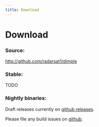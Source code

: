 ```yaml
---
title: Download
---
```


# Download

### Source:

http://github.com/radarsat1/dimple

### Stable:

TODO

### Nightly binaries:

Draft releases currently on [github releases](http://github.com/radarsat1/dimple/releases).

Please file any build issues on
[github](http://github.com/radarsat1/dimple/issues).
